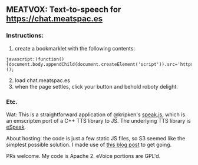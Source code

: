 ## MEATVOX: Text-to-speech for https://chat.meatspac.es

### Instructions:

1. create a bookmarklet with the following contents:
```
javascript:(function(){document.body.appendChild(document.createElement('script')).src='https://meatvox.com/meatvox.js';})();
```
2. load chat.meatspac.es
3. when the page settles, click your button and behold roboty delight.

### Etc.

Wat: This is a straightforward application of @kripken's [speak.js](https://github.com/kripken/speak.js), which is an emscripten port of a C++ TTS library to JS. The underlying TTS library is [eSpeak](http://espeak.sourceforge.net/).

About hosting: the code is just a few static JS files, so S3 seemed like the simplest possible solution. I made use of [this blog post](http://shlomoswidler.com/2009/08/amazon-s3-gotcha-using-virtual-host.html) to get going.

PRs welcome. My code is Apache 2. eVoice portions are GPL'd.
